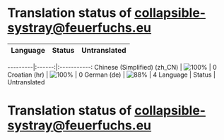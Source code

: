 # Translation status of collapsible-systray@feuerfuchs.eu

Language | Status | Untranslated
---------|:------:|:-----------:

---------|:------:|:-----------:
Chinese (Simplified) (zh_CN) | ![100%](http://progressed.io/bar/100) | 0
Croatian (hr) | ![100%](http://progressed.io/bar/100) | 0
German (de) | ![88%](http://progressed.io/bar/88) | 4
Language | Status | Untranslated
# Translation status of collapsible-systray@feuerfuchs.eu
